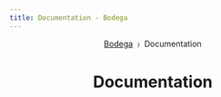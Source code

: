 ```yaml
---
title: Documentation - Bodega
---
```


<div id="content" markdown="1">

<header>
  <div>
    <nav class="context"><a href="/">Bodega</a> &nbsp;&#x232a;&nbsp; Documentation</nav>
    <h1>Documentation</h1>
  </div>
</header>

</div>
